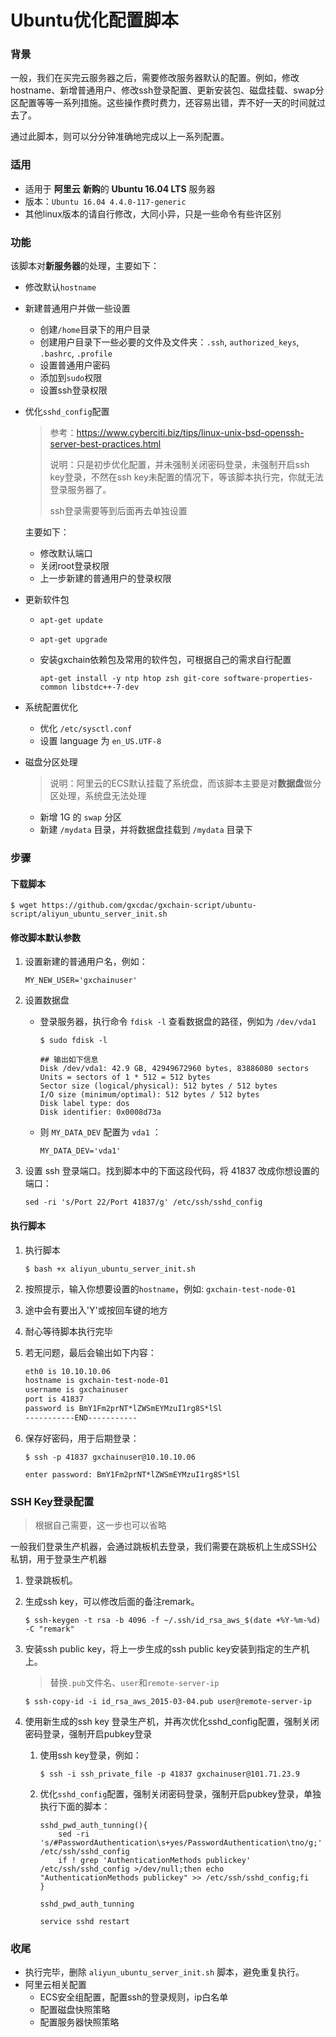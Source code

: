 # Ubuntu优化配置脚本

### 背景

一般，我们在买完云服务器之后，需要修改服务器默认的配置。例如，修改hostname、新增普通用户、修改ssh登录配置、更新安装包、磁盘挂载、swap分区配置等等一系列措施。这些操作费时费力，还容易出错，弄不好一天的时间就过去了。

通过此脚本，则可以分分钟准确地完成以上一系列配置。

### 适用

- 适用于 **阿里云** **新购**的 **Ubuntu 16.04 LTS** 服务器
- 版本：`Ubuntu 16.04 4.4.0-117-generic`
- 其他linux版本的请自行修改，大同小异，只是一些命令有些许区别

### 功能

该脚本对**新服务器**的处理，主要如下：

- 修改默认`hostname`

- 新建普通用户并做一些设置

  - 创建`/home`目录下的用户目录
  - 创建用户目录下一些必要的文件及文件夹：`.ssh`,  `authorized_keys`, `.bashrc`, `.profile`
  - 设置普通用户密码
  - 添加到`sudo`权限
  - 设置ssh登录权限

- 优化`sshd_config`配置

  > 参考：https://www.cyberciti.biz/tips/linux-unix-bsd-openssh-server-best-practices.html
  >
  > 说明：只是初步优化配置，并未强制关闭密码登录，未强制开启ssh key登录，不然在ssh key未配置的情况下，等该脚本执行完，你就无法登录服务器了。
  >
  > ssh登录需要等到后面再去单独设置

  主要如下：

  - 修改默认端口
  - 关闭root登录权限
  - 上一步新建的普通用户的登录权限

- 更新软件包

  - `apt-get update` 

  - `apt-get upgrade`

  - 安装gxchain依赖包及常用的软件包，可根据自己的需求自行配置

    ```shell
    apt-get install -y ntp htop zsh git-core software-properties-common libstdc++-7-dev
    ```

- 系统配置优化

  - 优化 `/etc/sysctl.conf`
  - 设置 language 为 `en_US.UTF-8`

- 磁盘分区处理

  > 说明：阿里云的ECS默认挂载了系统盘，而该脚本主要是对**数据盘**做分区处理，系统盘无法处理

  - 新增 1G 的 `swap` 分区
  - 新建 `/mydata` 目录，并将数据盘挂载到 `/mydata` 目录下



### 步骤

#### 下载脚本

```shell
$ wget https://github.com/gxcdac/gxchain-script/ubuntu-script/aliyun_ubuntu_server_init.sh
```

#### 修改脚本默认参数

1. 设置新建的普通用户名，例如：

   ```shell
   MY_NEW_USER='gxchainuser'
   ```

2. 设置数据盘

   - 登录服务器，执行命令 `fdisk -l` 查看数据盘的路径，例如为 `/dev/vda1`

     ```shell
     $ sudo fdisk -l
     
     ## 输出如下信息
     Disk /dev/vda1: 42.9 GB, 42949672960 bytes, 83886080 sectors
     Units = sectors of 1 * 512 = 512 bytes
     Sector size (logical/physical): 512 bytes / 512 bytes
     I/O size (minimum/optimal): 512 bytes / 512 bytes
     Disk label type: dos
     Disk identifier: 0x0008d73a
     ```

   - 则 `MY_DATA_DEV`  配置为 `vda1` ：

     ```shell
     MY_DATA_DEV='vda1'
     ```

3. 设置 ssh 登录端口。找到脚本中的下面这段代码，将 41837 改成你想设置的端口：

   ```shell
   sed -ri 's/Port 22/Port 41837/g' /etc/ssh/sshd_config
   ```



#### 执行脚本

1. 执行脚本

   ```shell
   $ bash +x aliyun_ubuntu_server_init.sh
   ```

2. 按照提示，输入你想要设置的`hostname`，例如: `gxchain-test-node-01`

3. 途中会有要出入'Y'或按回车键的地方

4. 耐心等待脚本执行完毕

5. 若无问题，最后会输出如下内容：

   ```tex
   eth0 is 10.10.10.06
   hostname is gxchain-test-node-01
   username is gxchainuser
   port is 41837
   password is BmY1Fm2prNT*lZWSmEYMzuI1rg8S*lSl
   -----------END-----------
   ```

6. 保存好密码，用于后期登录：

   ```shell
   $ ssh -p 41837 gxchainuser@10.10.10.06
   
   enter password: BmY1Fm2prNT*lZWSmEYMzuI1rg8S*lSl
   ```


### SSH Key登录配置

> 根据自己需要，这一步也可以省略

一般我们登录生产机器，会通过跳板机去登录，我们需要在跳板机上生成SSH公私钥，用于登录生产机器

1. 登录跳板机。

2. 生成ssh key，可以修改后面的备注remark。

   ```shell
   $ ssh-keygen -t rsa -b 4096 -f ~/.ssh/id_rsa_aws_$(date +%Y-%m-%d) -C "remark"
   ```

3. 安装ssh public key，将上一步生成的ssh public key安装到指定的生产机上。

   > 替换`.pub`文件名、`user`和`remote-server-ip`

   ```shell
   $ ssh-copy-id -i id_rsa_aws_2015-03-04.pub user@remote-server-ip
   ```

4. 使用新生成的ssh key 登录生产机，并再次优化sshd_config配置，强制关闭密码登录，强制开启pubkey登录

   1. 使用ssh key登录，例如：

      ```shell
      $ ssh -i ssh_private_file -p 41837 gxchainuser@101.71.23.9
      ```

   2. 优化`sshd_config`配置，强制关闭密码登录，强制开启pubkey登录，单独执行下面的脚本：

      ```shell
      sshd_pwd_auth_tunning(){
          sed -ri 's/#PasswordAuthentication\s+yes/PasswordAuthentication\tno/g;' /etc/ssh/sshd_config
          if ! grep 'AuthenticationMethods publickey' /etc/ssh/sshd_config >/dev/null;then echo "AuthenticationMethods publickey" >> /etc/ssh/sshd_config;fi
      }
      
      sshd_pwd_auth_tunning
      
      service sshd restart
      ```



### 收尾

- 执行完毕，删除 `aliyun_ubuntu_server_init.sh` 脚本，避免重复执行。
- 阿里云相关配置
  - ECS安全组配置，配置ssh的登录规则，ip白名单
  - 配置磁盘快照策略
  - 配置服务器快照策略

